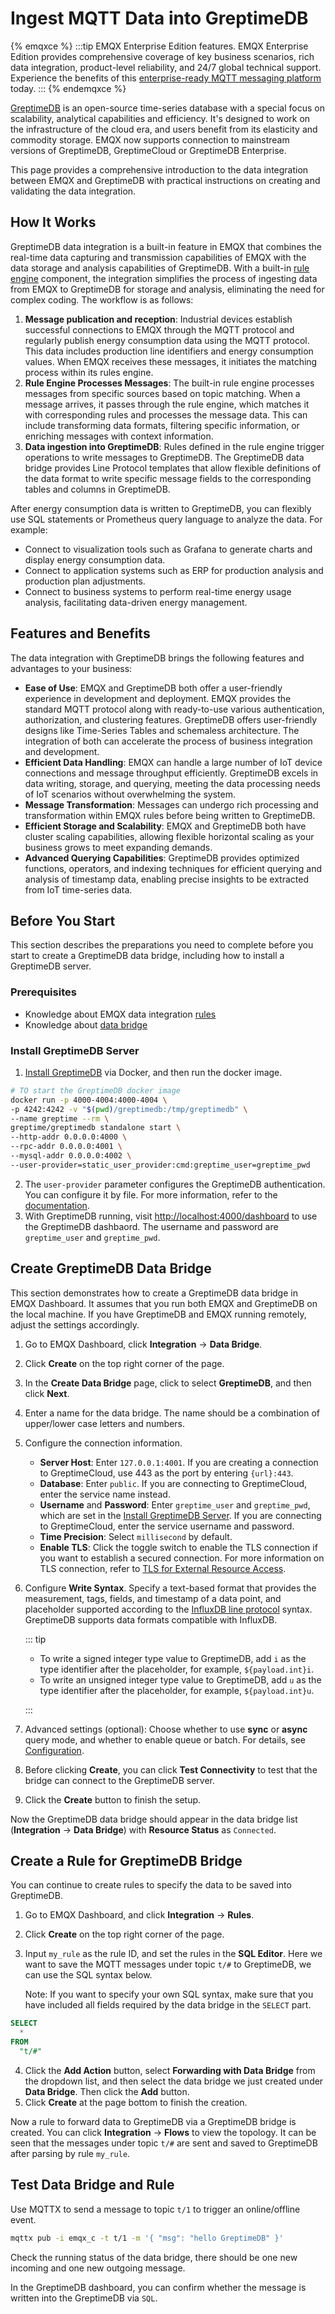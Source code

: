 # Ingest MQTT Data into GreptimeDB

{% emqxce %}
:::tip
EMQX Enterprise Edition features. EMQX Enterprise Edition provides comprehensive coverage of key business scenarios, rich data integration, product-level reliability, and 24/7 global technical support. Experience the benefits of this [enterprise-ready MQTT messaging platform](https://www.emqx.com/en/try?product=enterprise) today.
:::
{% endemqxce %}

[GreptimeDB](https://github.com/GreptimeTeam/greptimedb) is an open-source time-series database with a special focus on scalability, analytical capabilities and efficiency. It's designed to work on the infrastructure of the cloud era, and users benefit from its elasticity and commodity storage. EMQX now supports connection to mainstream versions of GreptimeDB, GreptimeCloud or GreptimeDB Enterprise.

This page provides a comprehensive introduction to the data integration between EMQX and GreptimeDB with practical instructions on creating and validating the data integration.

## How It Works

GreptimeDB data integration is a built-in feature in EMQX that combines the real-time data capturing and transmission capabilities of EMQX with the data storage and analysis capabilities of GreptimeDB. With a built-in [rule engine](./rules.md) component, the integration simplifies the process of ingesting data from EMQX to GreptimeDB for storage and analysis, eliminating the need for complex coding. The workflow is as follows:

<!-- ills-->

1. **Message publication and reception**: Industrial devices establish successful connections to EMQX through the MQTT protocol and regularly publish energy consumption data using the MQTT protocol. This data includes production line identifiers and energy consumption values. When EMQX receives these messages, it initiates the matching process within its rules engine.  
2. **Rule Engine Processes Messages**: The built-in rule engine processes messages from specific sources based on topic matching. When a message arrives, it passes through the rule engine, which matches it with corresponding rules and processes the message data. This can include transforming data formats, filtering specific information, or enriching messages with context information.
3. **Data ingestion into GreptimeDB**: Rules defined in the rule engine trigger operations to write messages to GreptimeDB. The GreptimeDB data bridge provides Line Protocol templates that allow flexible definitions of the data format to write specific message fields to the corresponding tables and columns in GreptimeDB.

After energy consumption data is written to GreptimeDB, you can flexibly use SQL statements or Prometheus query language to analyze the data. For example:

- Connect to visualization tools such as Grafana to generate charts and display energy consumption data.
- Connect to application systems such as ERP for production analysis and production plan adjustments.
- Connect to business systems to perform real-time energy usage analysis, facilitating data-driven energy management.

## Features and Benefits

The data integration with GreptimeDB brings the following features and advantages to your business:

- **Ease of Use**: EMQX and GreptimeDB both offer a user-friendly experience in development and deployment. EMQX provides the standard MQTT protocol along with ready-to-use various authentication, authorization, and clustering features. GreptimeDB offers user-friendly designs like Time-Series Tables and schemaless architecture. The integration of both can accelerate the process of business integration and development.
- **Efficient Data Handling**: EMQX can handle a large number of IoT device connections and message throughput efficiently. GreptimeDB excels in data writing, storage, and querying, meeting the data processing needs of IoT scenarios without overwhelming the system.
- **Message Transformation**: Messages can undergo rich processing and transformation within EMQX rules before being written to GreptimeDB.
- **Efficient Storage and Scalability**: EMQX and GreptimeDB both have cluster scaling capabilities, allowing flexible horizontal scaling as your business grows to meet expanding demands.
- **Advanced Querying Capabilities**: GreptimeDB provides optimized functions, operators, and indexing techniques for efficient querying and analysis of timestamp data, enabling precise insights to be extracted from IoT time-series data.

## Before You Start

This section describes the preparations you need to complete before you start to create a GreptimeDB data bridge, including how to install a GreptimeDB server.

### Prerequisites

- Knowledge about EMQX data integration [rules](./rules.md)
- Knowledge about [data bridge](./data-bridges.md)

### Install GreptimeDB Server

1. [Install GreptimeDB](https://greptime.com/download) via Docker, and then run the docker image.

```bash
# TO start the GreptimeDB docker image
docker run -p 4000-4004:4000-4004 \
-p 4242:4242 -v "$(pwd)/greptimedb:/tmp/greptimedb" \
--name greptime --rm \
greptime/greptimedb standalone start \
--http-addr 0.0.0.0:4000 \
--rpc-addr 0.0.0.0:4001 \
--mysql-addr 0.0.0.0:4002 \
--user-provider=static_user_provider:cmd:greptime_user=greptime_pwd

```

2. The `user-provider` parameter configures the GreptimeDB authentication. You can configure it by file. For more information, refer to the [documentation](https://docs.greptime.com/user-guide/clients/authentication#authentication).
3. With GreptimeDB running, visit [http://localhost:4000/dashboard](http://localhost:4000/dashboard) to use the GreptimeDB dashbaord. The username and password are `greptime_user` and `greptime_pwd`.

## Create GreptimeDB Data Bridge

This section demonstrates how to create a GreptimeDB data bridge in EMQX Dashboard. It assumes that you run both EMQX and GreptimeDB on the local machine. If you have GreptimeDB and EMQX running remotely, adjust the settings accordingly.

1. Go to EMQX Dashboard, click **Integration** -> **Data Bridge**.

2. Click **Create** on the top right corner of the page.

3. In the **Create Data Bridge** page, click to select **GreptimeDB**, and then click **Next**.

4. Enter a name for the data bridge. The name should be a combination of upper/lower case letters and numbers. 

5. Configure the connection information.
   - **Server Host**: Enter `127.0.0.1:4001`. If you are creating a connection to GreptimeCloud, use 443 as the port by entering `{url}:443`.
   - **Database**: Enter `public`. If you are connecting to GreptimeCloud, enter the service name instead.
   - **Username** and **Password**: Enter `greptime_user` and `greptime_pwd`, which are set in the [Install GreptimeDB Server](#install-greptimedb-server). If you are connecting to GreptimeCloud, enter the service username and password.
   - **Time Precision**: Select `millisecond` by default. 
   - **Enable TLS**: Click the toggle switch to enable the TLS connection if you want to establish a secured connection. For more information on TLS connection, refer to [TLS for External Resource Access](../network/overview.md#tls-for-external-resource-access).

6. Configure **Write Syntax**. Specify a text-based format that provides the measurement, tags, fields, and timestamp of a data point, and placeholder supported according to the [InfluxDB line protocol](https://docs.influxdata.com/influxdb/v2.3/reference/syntax/line-protocol/) syntax. GreptimeDB supports data formats compatible with InfluxDB. <!--Select the data format as **JSON** or **Line Protocol**,-->

   <!--For **JSON** format, define data parsing method, including **Measurement**, **Timestamp**, **Fields,** and **Tags**. Note: All key values can be variables and you can also follow the [InfluxDB line protocol](https://docs.influxdata.com/influxdb/v2.5/reference/syntax/line-protocol/) to set them.-->

   <!--For **Line Protocol** format, specify a text-based format that provides the measurement, tags, fields, and timestamp of a data point, and placeholder supported according to the [InfluxDB line protocol](https://docs.influxdata.com/influxdb/v2.3/reference/syntax/line-protocol/) syntax.-->

   ::: tip

   - To write a signed integer type value to GreptimeDB, add `i` as the type identifier after the placeholder, for example, `${payload.int}i`.
   - To write an unsigned integer type value to GreptimeDB, add `u` as the type identifier after the placeholder, for example, `${payload.int}u`. 

   :::

7. Advanced settings (optional): Choose whether to use **sync** or **async** query mode, and whether to enable queue or batch. For details, see [Configuration](./data-bridges.md).

8. Before clicking **Create**, you can click **Test Connectivity** to test that the bridge can connect to the GreptimeDB server.

9. Click the **Create** button to finish the setup.

Now the GreptimeDB data bridge should appear in the data bridge list (**Integration** -> **Data Bridge**) with **Resource Status** as `Connected`.

## Create a Rule for GreptimeDB Bridge

You can continue to create rules to specify the data to be saved into GreptimeDB.

1. Go to EMQX Dashboard, and click **Integration** -> **Rules**.

2. Click **Create** on the top right corner of the page.

3. Input `my_rule` as the rule ID, and set the rules in the **SQL Editor**. Here we want to save the MQTT messages under topic `t/#`  to GreptimeDB, we can use the SQL syntax below. 

   Note: If you want to specify your own SQL syntax, make sure that you have included all fields required by the data bridge in the `SELECT` part.

  ```sql
  SELECT
    *
  FROM
    "t/#"
  ```

4. Click the **Add Action** button, select **Forwarding with Data Bridge** from the dropdown list, and then select the data bridge we just created under **Data Bridge**. Then click the **Add** button.
5. Click **Create** at the page bottom to finish the creation.

Now a rule to forward data to GreptimeDB via a GreptimeDB bridge is created. You can click **Integration** -> **Flows** to view the topology. It can be seen that the messages under topic `t/#`  are sent and saved to GreptimeDB after parsing by rule  `my_rule`.

## Test Data Bridge and Rule

Use MQTTX  to send a message to topic  `t/1`  to trigger an online/offline event.

```bash
mqttx pub -i emqx_c -t t/1 -m '{ "msg": "hello GreptimeDB" }'
```

Check the running status of the data bridge, there should be one new incoming and one new outgoing message.

In the GreptimeDB dashboard, you can confirm whether the message is written into the GreptimeDB via `SQL`.
